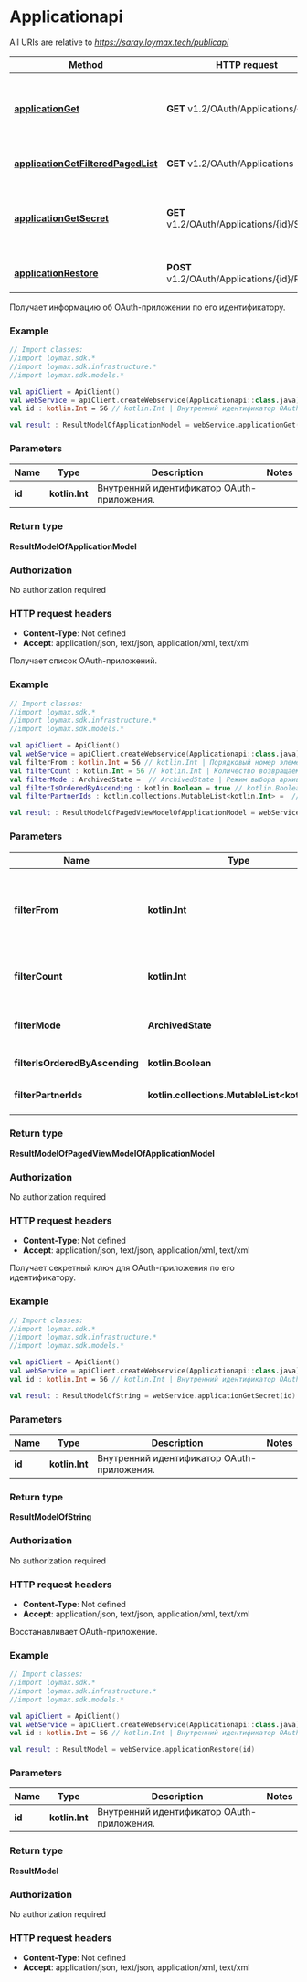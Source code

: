 # Applicationapi

All URIs are relative to *https://saray.loymax.tech/publicapi*

Method | HTTP request | Description
------------- | ------------- | -------------
[**applicationGet**](Applicationapi.md#applicationGet) | **GET** v1.2/OAuth/Applications/{id} | Получает информацию об OAuth-приложении по его идентификатору.
[**applicationGetFilteredPagedList**](Applicationapi.md#applicationGetFilteredPagedList) | **GET** v1.2/OAuth/Applications | Получает список OAuth-приложений.
[**applicationGetSecret**](Applicationapi.md#applicationGetSecret) | **GET** v1.2/OAuth/Applications/{id}/Secret | Получает секретный ключ для OAuth-приложения по его идентификатору.
[**applicationRestore**](Applicationapi.md#applicationRestore) | **POST** v1.2/OAuth/Applications/{id}/Restore | Восстанавливает OAuth-приложение.



Получает информацию об OAuth-приложении по его идентификатору.

### Example
```kotlin
// Import classes:
//import loymax.sdk.*
//import loymax.sdk.infrastructure.*
//import loymax.sdk.models.*

val apiClient = ApiClient()
val webService = apiClient.createWebservice(Applicationapi::class.java)
val id : kotlin.Int = 56 // kotlin.Int | Внутренний идентификатор OAuth-приложения.

val result : ResultModelOfApplicationModel = webService.applicationGet(id)
```

### Parameters

Name | Type | Description  | Notes
------------- | ------------- | ------------- | -------------
 **id** | **kotlin.Int**| Внутренний идентификатор OAuth-приложения. |

### Return type

**ResultModelOfApplicationModel**

### Authorization

No authorization required

### HTTP request headers

 - **Content-Type**: Not defined
 - **Accept**: application/json, text/json, application/xml, text/xml


Получает список OAuth-приложений.

### Example
```kotlin
// Import classes:
//import loymax.sdk.*
//import loymax.sdk.infrastructure.*
//import loymax.sdk.models.*

val apiClient = ApiClient()
val webService = apiClient.createWebservice(Applicationapi::class.java)
val filterFrom : kotlin.Int = 56 // kotlin.Int | Порядковый номер элемента, с которого должна начинаться выборка.
val filterCount : kotlin.Int = 56 // kotlin.Int | Количество возвращаемых элементов выборки.
val filterMode : ArchivedState =  // ArchivedState | Режим выбора архивных объектов.
val filterIsOrderedByAscending : kotlin.Boolean = true // kotlin.Boolean | Режим прямой сортировки.
val filterPartnerIds : kotlin.collections.MutableList<kotlin.Int> =  // kotlin.collections.MutableList<kotlin.Int> | Внутренние идентификаторы Партнеров (Id).

val result : ResultModelOfPagedViewModelOfApplicationModel = webService.applicationGetFilteredPagedList(filterFrom, filterCount, filterMode, filterIsOrderedByAscending, filterPartnerIds)
```

### Parameters

Name | Type | Description  | Notes
------------- | ------------- | ------------- | -------------
 **filterFrom** | **kotlin.Int**| Порядковый номер элемента, с которого должна начинаться выборка. | [optional]
 **filterCount** | **kotlin.Int**| Количество возвращаемых элементов выборки. | [optional]
 **filterMode** | **ArchivedState**| Режим выбора архивных объектов. | [optional] [enum: Archived, NonArchived]
 **filterIsOrderedByAscending** | **kotlin.Boolean**| Режим прямой сортировки. | [optional]
 **filterPartnerIds** | **kotlin.collections.MutableList&lt;kotlin.Int&gt;**| Внутренние идентификаторы Партнеров (Id). | [optional]

### Return type

**ResultModelOfPagedViewModelOfApplicationModel**

### Authorization

No authorization required

### HTTP request headers

 - **Content-Type**: Not defined
 - **Accept**: application/json, text/json, application/xml, text/xml


Получает секретный ключ для OAuth-приложения по его идентификатору.

### Example
```kotlin
// Import classes:
//import loymax.sdk.*
//import loymax.sdk.infrastructure.*
//import loymax.sdk.models.*

val apiClient = ApiClient()
val webService = apiClient.createWebservice(Applicationapi::class.java)
val id : kotlin.Int = 56 // kotlin.Int | Внутренний идентификатор OAuth-приложения.

val result : ResultModelOfString = webService.applicationGetSecret(id)
```

### Parameters

Name | Type | Description  | Notes
------------- | ------------- | ------------- | -------------
 **id** | **kotlin.Int**| Внутренний идентификатор OAuth-приложения. |

### Return type

**ResultModelOfString**

### Authorization

No authorization required

### HTTP request headers

 - **Content-Type**: Not defined
 - **Accept**: application/json, text/json, application/xml, text/xml


Восстанавливает OAuth-приложение.

### Example
```kotlin
// Import classes:
//import loymax.sdk.*
//import loymax.sdk.infrastructure.*
//import loymax.sdk.models.*

val apiClient = ApiClient()
val webService = apiClient.createWebservice(Applicationapi::class.java)
val id : kotlin.Int = 56 // kotlin.Int | Внутренний идентификатор OAuth-приложения.

val result : ResultModel = webService.applicationRestore(id)
```

### Parameters

Name | Type | Description  | Notes
------------- | ------------- | ------------- | -------------
 **id** | **kotlin.Int**| Внутренний идентификатор OAuth-приложения. |

### Return type

**ResultModel**

### Authorization

No authorization required

### HTTP request headers

 - **Content-Type**: Not defined
 - **Accept**: application/json, text/json, application/xml, text/xml

